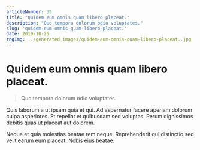 ```yaml
---
articleNumber: 39
title: "Quidem eum omnis quam libero placeat."
description: "Quo tempora dolorum odio voluptates."
slug: 'quidem-eum-omnis-quam-libero-placeat.'
date: 2019-10-25
rngImg: ../generated_images/quidem-eum-omnis-quam-libero-placeat..jpg
---
```


# Quidem eum omnis quam libero placeat.

> Quo tempora dolorum odio voluptates.

Quis laborum a ut ipsam quia et qui. Ad aspernatur facere aperiam dolorum culpa asperiores. Et repellat et quibusdam sed voluptas. Rerum dignissimos debitis quas ut placeat aut dolorem.
 Neque et quia molestias beatae rem neque. Reprehenderit qui distinctio sed velit earum eum placeat. Nobis eius beatae.
